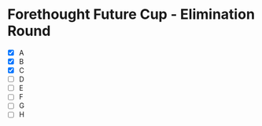 # Forethought Future Cup - Elimination Round

- [x] A
- [x] B
- [x] C
- [ ] D
- [ ] E
- [ ] F
- [ ] G
- [ ] H